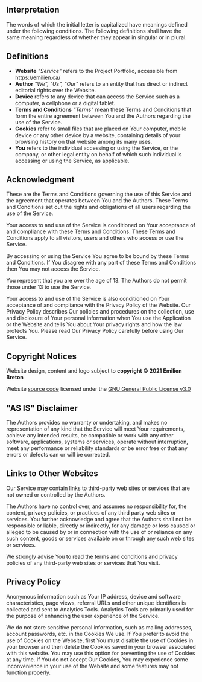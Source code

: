 [//]: # 'https://www.freeprivacypolicy.com/live/56a09f9b-0d10-4273-a70a-b50ce2209ddf'
[//]: # 'https://www.freeprivacypolicy.com/live/25024dac-a7ae-4195-a7f4-0af5a3746302'
[//]: # 'https://fireship.io/privacy-policy/'
[//]: # 'https://fireship.io/terms/'

## Interpretation

The words of which the initial letter is capitalized have meanings defined under the following conditions. The following definitions shall have the same meaning regardless of whether they appear in singular or in plural.

## Definitions

- **Website** _"Service"_ refers to the Project Portfolio, accessible from https://emilien.ca/
- **Author** _"We", "Us", "Our"_ refers to an entity that has direct or indirect editorial rights over the Website.
- **Device** refers to any device that can access the Service such as a computer, a cellphone or a digital tablet.
- **Terms and Conditions** _"Terms"_ mean these Terms and Conditions that form the entire agreement between You and the Authors regarding the use of the Service.
- **Cookies** refer to small files that are placed on Your computer, mobile device or any other device by a website, containing details of your browsing history on that website among its many uses.
- **You** refers to the individual accessing or using the Service, or the company, or other legal entity on behalf of which such individual is accessing or using the Service, as applicable.

## Acknowledgment

These are the Terms and Conditions governing the use of this Service and the agreement that operates between You and the Authors. These Terms and Conditions set out the rights and obligations of all users regarding the use of the Service.

Your access to and use of the Service is conditioned on Your acceptance of and compliance with these Terms and Conditions. These Terms and Conditions apply to all visitors, users and others who access or use the Service.

By accessing or using the Service You agree to be bound by these Terms and Conditions. If You disagree with any part of these Terms and Conditions then You may not access the Service.

You represent that you are over the age of 13. The Authors do not permit those under 13 to use the Service.

Your access to and use of the Service is also conditioned on Your acceptance of and compliance with the Privacy Policy of the Website. Our Privacy Policy describes Our policies and procedures on the collection, use and disclosure of Your personal information when You use the Application or the Website and tells You about Your privacy rights and how the law protects You. Please read Our Privacy Policy carefully before using Our Service.

## Copyright Notices

Website design, content and logo subject to **copyright &copy; 2021 Emilien Breton**

Website [source code](https://github.com/Bricktech2000/Website) licensed under the [GNU General Public License v3.0](https://raw.githubusercontent.com/Bricktech2000/Website/master/LICENSE)

## "AS IS" Disclaimer

The Authors provides no warranty or undertaking, and makes no representation of any kind that the Service will meet Your requirements, achieve any intended results, be compatible or work with any other software, applications, systems or services, operate without interruption, meet any performance or reliability standards or be error free or that any errors or defects can or will be corrected.

## Links to Other Websites

Our Service may contain links to third-party web sites or services that are not owned or controlled by the Authors.

The Authors have no control over, and assumes no responsibility for, the content, privacy policies, or practices of any third party web sites or services. You further acknowledge and agree that the Authors shall not be responsible or liable, directly or indirectly, for any damage or loss caused or alleged to be caused by or in connection with the use of or reliance on any such content, goods or services available on or through any such web sites or services.

We strongly advise You to read the terms and conditions and privacy policies of any third-party web sites or services that You visit.

## Privacy Policy

Anonymous information such as Your IP address, device and software characteristics, page views, referral URLs and other unique identifiers is collected and sent to Analytics Tools. Analytics Tools are primarily used for the purpose of enhancing the user experience of the Service.

We do not store sensitive personal information, such as mailing addresses, account passwords, etc. in the Cookies We use. If You prefer to avoid the use of Cookies on the Website, first You must disable the use of Cookies in your browser and then delete the Cookies saved in your browser associated with this website. You may use this option for preventing the use of Cookies at any time. If You do not accept Our Cookies, You may experience some inconvenience in your use of the Website and some features may not function properly.
